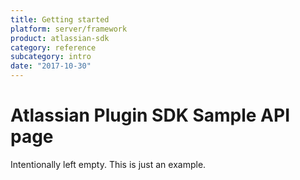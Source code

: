 ```yaml
---
title: Getting started
platform: server/framework
product: atlassian-sdk
category: reference
subcategory: intro
date: "2017-10-30"
---
```

# Atlassian Plugin SDK Sample API page

Intentionally left empty. This is just an example.

